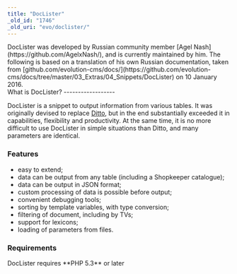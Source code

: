 ```yaml
---
title: "DocLister"
_old_id: "1746"
_old_uri: "evo/doclister/"
---
```


<div class="info"> DocLister was developed by Russian community member [Agel Nash](https://github.com/AgelxNash/), and is currently maintained by him.   
 The following is based on a translation of his own Russian documentation, taken from [github.com/evolution-cms/docs/](https://github.com/evolution-cms/docs/tree/master/03_Extras/04_Snippets/DocLister) on 10 January 2016. </div>What is DocLister?
------------------

 DocLister is a snippet to output information from various tables. It was originally devised to replace [Ditto](https://rtfm.modx.com/extras/evo/ditto), but in the end substantially exceeded it in capabilities, flexibility and productivity. At the same time, it is no more difficult to use DocLister in simple situations than Ditto, and many parameters are identical.

### Features

- easy to extend;
- data can be output from any table (including a Shopkeeper catalogue);
- data can be output in JSON format;
- custom processing of data is possible before output;
- convenient debugging tools;
- sorting by template variables, with type conversion;
- filtering of document, including by TVs;
- support for lexicons;
- loading of parameters from files.

### Requirements

<div class="warning"> DocLister requires **PHP 5.3** or later</div>